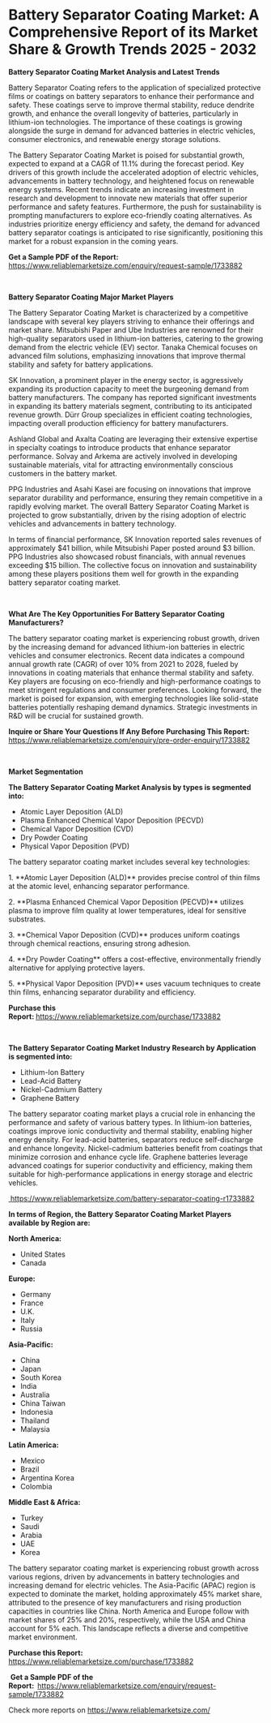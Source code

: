 <p><h1>Battery Separator Coating Market: A Comprehensive Report of its Market Share & Growth Trends 2025 - 2032</h1></p><p><strong>Battery Separator Coating Market Analysis and Latest Trends</strong></p>
<p><p>Battery Separator Coating refers to the application of specialized protective films or coatings on battery separators to enhance their performance and safety. These coatings serve to improve thermal stability, reduce dendrite growth, and enhance the overall longevity of batteries, particularly in lithium-ion technologies. The importance of these coatings is growing alongside the surge in demand for advanced batteries in electric vehicles, consumer electronics, and renewable energy storage solutions. </p><p>The Battery Separator Coating Market is poised for substantial growth, expected to expand at a CAGR of 11.1% during the forecast period. Key drivers of this growth include the accelerated adoption of electric vehicles, advancements in battery technology, and heightened focus on renewable energy systems. Recent trends indicate an increasing investment in research and development to innovate new materials that offer superior performance and safety features. Furthermore, the push for sustainability is prompting manufacturers to explore eco-friendly coating alternatives. As industries prioritize energy efficiency and safety, the demand for advanced battery separator coatings is anticipated to rise significantly, positioning this market for a robust expansion in the coming years.</p></p>
<p><strong>Get a Sample PDF of the Report:&nbsp;</strong> <a href="https://www.reliablemarketsize.com/enquiry/request-sample/1733882?utm_campaign=3563&utm_medium=2&utm_source=Github&utm_content=ia&utm_term=02042025&utm_id=battery-separator-coating">https://www.reliablemarketsize.com/enquiry/request-sample/1733882</a></p>
<p>&nbsp;</p>
<p><strong>Battery Separator Coating Major Market Players</strong></p>
<p><p>The Battery Separator Coating Market is characterized by a competitive landscape with several key players striving to enhance their offerings and market share. Mitsubishi Paper and Ube Industries are renowned for their high-quality separators used in lithium-ion batteries, catering to the growing demand from the electric vehicle (EV) sector. Tanaka Chemical focuses on advanced film solutions, emphasizing innovations that improve thermal stability and safety for battery applications.</p><p>SK Innovation, a prominent player in the energy sector, is aggressively expanding its production capacity to meet the burgeoning demand from battery manufacturers. The company has reported significant investments in expanding its battery materials segment, contributing to its anticipated revenue growth. Dürr Group specializes in efficient coating technologies, impacting overall production efficiency for battery manufacturers.</p><p>Ashland Global and Axalta Coating are leveraging their extensive expertise in specialty coatings to introduce products that enhance separator performance. Solvay and Arkema are actively involved in developing sustainable materials, vital for attracting environmentally conscious customers in the battery market.</p><p>PPG Industries and Asahi Kasei are focusing on innovations that improve separator durability and performance, ensuring they remain competitive in a rapidly evolving market. The overall Battery Separator Coating Market is projected to grow substantially, driven by the rising adoption of electric vehicles and advancements in battery technology.</p><p>In terms of financial performance, SK Innovation reported sales revenues of approximately $41 billion, while Mitsubishi Paper posted around $3 billion. PPG Industries also showcased robust financials, with annual revenues exceeding $15 billion. The collective focus on innovation and sustainability among these players positions them well for growth in the expanding battery separator coating market.</p></p>
<p>&nbsp;</p>
<p><strong>What Are The Key Opportunities For Battery Separator Coating Manufacturers?</strong></p>
<p><p>The battery separator coating market is experiencing robust growth, driven by the increasing demand for advanced lithium-ion batteries in electric vehicles and consumer electronics. Recent data indicates a compound annual growth rate (CAGR) of over 10% from 2021 to 2028, fueled by innovations in coating materials that enhance thermal stability and safety. Key players are focusing on eco-friendly and high-performance coatings to meet stringent regulations and consumer preferences. Looking forward, the market is poised for expansion, with emerging technologies like solid-state batteries potentially reshaping demand dynamics. Strategic investments in R&D will be crucial for sustained growth.</p></p>
<p><strong>Inquire or Share Your Questions If Any Before Purchasing This Report:</strong> <a href="https://www.reliablemarketsize.com/enquiry/pre-order-enquiry/1733882?utm_campaign=3563&utm_medium=2&utm_source=Github&utm_content=ia&utm_term=02042025&utm_id=battery-separator-coating">https://www.reliablemarketsize.com/enquiry/pre-order-enquiry/1733882</a></p>
<p>&nbsp;</p>
<p><strong>Market Segmentation</strong></p>
<p><strong>The Battery Separator Coating Market Analysis by types is segmented into:</strong></p>
<p><ul><li>Atomic Layer Deposition (ALD)</li><li>Plasma Enhanced Chemical Vapor Deposition (PECVD)</li><li>Chemical Vapor Deposition (CVD)</li><li>Dry Powder Coating</li><li>Physical Vapor Deposition (PVD)</li></ul></p>
<p><p>The battery separator coating market includes several key technologies: </p><p>1. **Atomic Layer Deposition (ALD)** provides precise control of thin films at the atomic level, enhancing separator performance.</p><p>2. **Plasma Enhanced Chemical Vapor Deposition (PECVD)** utilizes plasma to improve film quality at lower temperatures, ideal for sensitive substrates.</p><p>3. **Chemical Vapor Deposition (CVD)** produces uniform coatings through chemical reactions, ensuring strong adhesion.</p><p>4. **Dry Powder Coating** offers a cost-effective, environmentally friendly alternative for applying protective layers.</p><p>5. **Physical Vapor Deposition (PVD)** uses vacuum techniques to create thin films, enhancing separator durability and efficiency.</p></p>
<p><strong>Purchase this Report:&nbsp;</strong><a href="https://www.reliablemarketsize.com/purchase/1733882?utm_campaign=3563&utm_medium=2&utm_source=Github&utm_content=ia&utm_term=02042025&utm_id=battery-separator-coating">https://www.reliablemarketsize.com/purchase/1733882</a></p>
<p>&nbsp;</p>
<p><strong>The Battery Separator Coating Market Industry Research by Application is segmented into:</strong></p>
<p><ul><li>Lithium-Ion Battery</li><li>Lead-Acid Battery</li><li>Nickel-Cadmium Battery</li><li>Graphene Battery</li></ul></p>
<p><p>The battery separator coating market plays a crucial role in enhancing the performance and safety of various battery types. In lithium-ion batteries, coatings improve ionic conductivity and thermal stability, enabling higher energy density. For lead-acid batteries, separators reduce self-discharge and enhance longevity. Nickel-cadmium batteries benefit from coatings that minimize corrosion and enhance cycle life. Graphene batteries leverage advanced coatings for superior conductivity and efficiency, making them suitable for high-performance applications in energy storage and electric vehicles.</p></p>
<p><a href="https://www.reliablemarketsize.com/battery-separator-coating-r1733882?utm_campaign=3563&utm_medium=2&utm_source=Github&utm_content=ia&utm_term=02042025&utm_id=battery-separator-coating">&nbsp;https://www.reliablemarketsize.com/battery-separator-coating-r1733882</a></p>
<p><strong>In terms of Region, the Battery Separator Coating Market Players available by Region are:</strong></p>
<p>
    <p> <strong> North America: </strong>
        <ul>
            <li>United States</li>
            <li>Canada</li>
        </ul>
        </p> 
    <p> <strong> Europe: </strong>
        <ul>
            <li>Germany</li>
            <li>France</li>
            <li>U.K.</li>
            <li>Italy</li>
            <li>Russia</li>
        </ul>
        </p> 
    <p> <strong> Asia-Pacific: </strong>
        <ul>
            <li>China</li>
            <li>Japan</li>
            <li>South Korea</li>
            <li>India</li>
            <li>Australia</li>
            <li>China Taiwan</li>
            <li>Indonesia</li>
            <li>Thailand</li>
            <li>Malaysia</li>
        </ul>
        </p> 
    <p> <strong> Latin America: </strong>
        <ul>
            <li>Mexico</li>
            <li>Brazil</li>
            <li>Argentina Korea</li>
            <li>Colombia</li>
        </ul>
        </p> 
    <p> <strong> Middle East & Africa: </strong>
        <ul>
            <li>Turkey</li>
            <li>Saudi</li>
            <li>Arabia</li>
            <li>UAE</li>
            <li>Korea</li>
        </ul>
    </p>
    </p>
<p><p>The battery separator coating market is experiencing robust growth across various regions, driven by advancements in battery technologies and increasing demand for electric vehicles. The Asia-Pacific (APAC) region is expected to dominate the market, holding approximately 45% market share, attributed to the presence of key manufacturers and rising production capacities in countries like China. North America and Europe follow with market shares of 25% and 20%, respectively, while the USA and China account for 5% each. This landscape reflects a diverse and competitive market environment.</p></p>
<p><strong>Purchase this Report: </strong><a href="https://www.reliablemarketsize.com/purchase/1733882?utm_campaign=3563&utm_medium=2&utm_source=Github&utm_content=ia&utm_term=02042025&utm_id=battery-separator-coating">https://www.reliablemarketsize.com/purchase/1733882</a></p>
<p>&nbsp;<strong>Get a Sample PDF of the Report:&nbsp;&nbsp;</strong><a href="https://www.reliablemarketsize.com/enquiry/request-sample/1733882?utm_campaign=3563&utm_medium=2&utm_source=Github&utm_content=ia&utm_term=02042025&utm_id=battery-separator-coating">https://www.reliablemarketsize.com/enquiry/request-sample/1733882</a></p>
<p><strong></strong></p>
<p>Check more reports on <a href="https://www.reliablemarketsize.com/?utm_campaign=3563&utm_medium=2&utm_source=Github&utm_content=ia&utm_term=02042025&utm_id=battery-separator-coating">https://www.reliablemarketsize.com/</a></p>